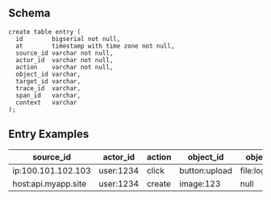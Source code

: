 ## Schema

```
create table entry (
  id        bigserial not null,
  at        timestamp with time zone not null,
  source_id varchar not null,
  actor_id  varchar not null,
  action    varchar not null,
  object_id varchar,
  target_id varchar,
  trace_id  varchar,
  span_id   varchar,
  context   varchar
);
```

## Entry Examples

| source_id           | actor_id  | action | object_id     | object_id     | target_id | context                             |
| ------------------- | --------  | ------ | ------------- | ------------- | --------- | ----------------------------------- |
| ip:100.101.102.103  | user:1234 | click  | button:upload | file:logo.png |   null    | {"page":"https://myapp.site/photos" |
| host:api.myapp.site | user:1234 | create | image:123     |   null        |   null    |   null                              |

